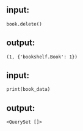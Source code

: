 ## input:
```
book.delete()
```

## output:
```
(1, {'bookshelf.Book': 1})
```

## input:
```
print(book_data)
```

## output:
```
<QuerySet []>
```